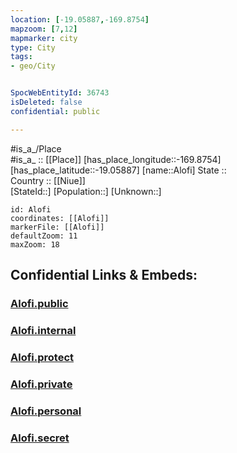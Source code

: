 ```yaml
---
location: [-19.05887,-169.8754] 
mapzoom: [7,12] 
mapmarker: city 
type: City
tags:
- geo/City


SpocWebEntityId: 36743
isDeleted: false
confidential: public

---
```

#is_a_/Place  
#is_a_ :: [[Place]] 
[has_place_longitude::-169.8754] 
[has_place_latitude::-19.05887] 
[name::Alofi] 
State ::  
Country :: [[Niue]]  
[StateId::] 
[Population::] 
[Unknown::] 


```leaflet
id: Alofi
coordinates: [[Alofi]] 
markerFile: [[Alofi]] 
defaultZoom: 11 
maxZoom: 18
```


## Confidential Links & Embeds: 

### [Alofi.public](/_public/\Earth\Continent\Oceania\Polynesia\Niue\CityAlofi.public.md) 

### [Alofi.internal](/_internal/\Earth\Continent\Oceania\Polynesia\Niue\CityAlofi.internal.md) 

### [Alofi.protect](/_protect/\Earth\Continent\Oceania\Polynesia\Niue\CityAlofi.protect.md) 

### [Alofi.private](/_private/\Earth\Continent\Oceania\Polynesia\Niue\CityAlofi.private.md) 

### [Alofi.personal](/_personal/\Earth\Continent\Oceania\Polynesia\Niue\CityAlofi.personal.md) 

### [Alofi.secret](/_secret/\Earth\Continent\Oceania\Polynesia\Niue\CityAlofi.secret.md)


